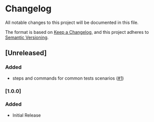 # Changelog
All notable changes to this project will be documented in this file.

The format is based on [Keep a Changelog](https://keepachangelog.com/en/1.0.0/),
and this project adheres to [Semantic Versioning](https://semver.org/spec/v2.0.0.html).

## [Unreleased]
### Added
- steps and commands for common tests scenarios ([#1](https://github.com/scm-manager/integration-test-runner/pull/1))

### [1.0.0]
### Added
- Initial Release